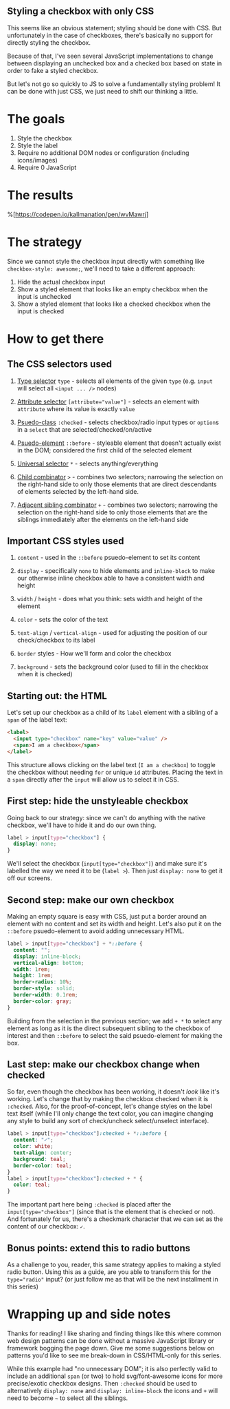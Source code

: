 ## Styling a checkbox with only CSS

This seems like an obvious statement; styling should be done with CSS. But unfortunately in the case of checkboxes, there's basically no support for directly styling the checkbox.

Because of that, I've seen several JavaScript implementations to change between displaying an unchecked box and a checked box based on state in order to fake a styled checkbox.

But let's not go so quickly to JS to solve a fundamentally styling problem! It can be done with just CSS, we just need to shift our thinking a little.

# The goals

1. Style the checkbox
2. Style the label
3. Require no additional DOM nodes or configuration (including icons/images)
4. Require 0 JavaScript

# The results

%[https://codepen.io/kallmanation/pen/wvMawrj]

# The strategy

Since we cannot style the checkbox input directly with something like `checkbox-style: awesome;`, we'll need to take a different approach:
1. Hide the actual checkbox input
2. Show a styled element that looks like an empty checkbox when the input is unchecked
3. Show a styled element that looks like a checked checkbox when the input is checked

# How to get there

## The CSS selectors used

1. [Type selector](https://developer.mozilla.org/en-US/docs/Web/CSS/Type_selectors) `type` - selects all elements of the given `type` (e.g. `input` will select all `<input ... />` nodes)

2. [Attribute selector](https://developer.mozilla.org/en-US/docs/Web/CSS/Attribute_selectors) `[attribute="value"]` - selects an element with `attribute` where its value is exactly `value`

3. [Psuedo-class](https://developer.mozilla.org/en-US/docs/Web/CSS/Pseudo-classes) `:checked` - selects checkbox/radio input types or `option`s in a `select` that are selected/checked/on/active

4. [Psuedo-element](https://developer.mozilla.org/en-US/docs/Web/CSS/Pseudo-elements) `::before` - styleable element that doesn't actually exist in the DOM; considered the first child of the selected element

5. [Universal selector](https://developer.mozilla.org/en-US/docs/Web/CSS/Universal_selectors) `*` - selects anything/everything

6. [Child combinator](https://developer.mozilla.org/en-US/docs/Web/CSS/Child_combinator) `>` - combines two selectors; narrowing the selection on the right-hand side to only those elements that are direct descendants of elements selected by the left-hand side.

7. [Adjacent sibling combinator](https://developer.mozilla.org/en-US/docs/Web/CSS/Adjacent_sibling_combinator) `+` - combines two selectors; narrowing the selection on the right-hand side to only those elements that are the siblings immediately after the elements on the left-hand side

## Important CSS styles used

1. `content` - used in the `::before` psuedo-element to set its content

2. `display` - specifically `none` to hide elements and `inline-block` to make our otherwise inline checkbox able to have a consistent width and height

3. `width` / `height` - does what you think: sets width and height of the element

4. `color` - sets the color of the text

5. `text-align` / `vertical-align` - used for adjusting the position of our check/checkbox to its label

6. `border` styles - How we'll form and color the checkbox

7. `background` - sets the background color (used to fill in the checkbox when it is checked)

## Starting out: the HTML

Let's set up our checkbox as a child of its `label` element with a sibling of a `span` of the label text:

```html
<label>
  <input type="checkbox" name="key" value="value" />
  <span>I am a checkbox</span>
</label>
```

This structure allows clicking on the label text (`I am a checkbox`) to toggle the checkbox without needing `for` or unique `id` attributes. Placing the text in a `span` directly after the `input` will allow us to select it in CSS.

## First step: hide the unstyleable checkbox

Going back to our strategy: since we can't do anything with the native checkbox, we'll have to hide it and do our own thing.

```css
label > input[type="checkbox"] {
  display: none;
}
```

We'll select the checkbox (`input[type="checkbox"]`) and make sure it's labelled the way we need it to be (`label >`). Then just `display: none` to get it off our screens.

## Second step: make our own checkbox

Making an empty square is easy with CSS, just put a border around an element with no content and set its width and height. Let's also put it on the `::before` psuedo-element to avoid adding unnecessary HTML.

```css
label > input[type="checkbox"] + *::before {
  content: "";
  display: inline-block;
  vertical-align: bottom;
  width: 1rem;
  height: 1rem;
  border-radius: 10%;
  border-style: solid;
  border-width: 0.1rem;
  border-color: gray;
}
```

Building from the selection in the previous section; we add `+ *` to select any element as long as it is the direct subsequent sibling to the checkbox of interest and then `::before` to select the said psuedo-element for making the box.

## Last step: make our checkbox change when checked

So far, even though the checkbox has been working, it doesn't _look_ like it's working. Let's change that by making the checkbox checked when it is `:checked`. Also, for the proof-of-concept, let's change styles on the label text itself (while I'll only change the text color, you can imagine changing any style to build any sort of check/uncheck select/unselect interface).

```css
label > input[type="checkbox"]:checked + *::before {
  content: "✓";
  color: white;
  text-align: center;
  background: teal;
  border-color: teal;
}
label > input[type="checkbox"]:checked + * {
  color: teal;
}
```

The important part here being `:checked` is placed after the `input[type="checkbox"]` (since that is the element that is checked or not). And fortunately for us, there's a checkmark character that we can set as the content of our checkbox: `✓`.

## Bonus points: extend this to radio buttons

As a challenge to you, reader, this same strategy applies to making a styled radio button. Using this as a guide, are you able to transform this for the `type="radio"` input? (or just follow me as that will be the next installment in this series)

# Wrapping up and side notes

Thanks for reading! I like sharing and finding things like this where common web design patterns can be done without a massive JavaScript library or framework bogging the page down. Give me some suggestions below on patterns you'd like to see me break-down in CSS/HTML-only for this series.

While this example had "no unnecessary DOM"; it is also perfectly valid to include an additional `span` (or two) to hold svg/font-awesome icons for more precise/exotic checkbox designs. Then `:checked` should be used to alternatively `display: none` and `display: inline-block` the icons and `+` will need to become `~` to select all the siblings.